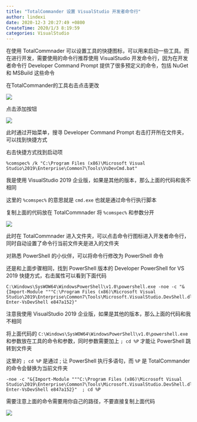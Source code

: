 ```yaml
---
title: "TotalCommander 设置 VisualStudio 开发者命令行"
author: lindexi
date: 2020-12-3 20:27:49 +0800
CreateTime: 2020/1/3 8:19:59
categories: VisualStudio
---
```


在使用 TotalCommnader 可以设置工具的快捷图标，可以用来启动一些工具。而在进行开发，需要使用的命令行推荐使用 VisualStudio 开发命令行，因为在开发者命令行 Developer Command Prompt 提供了很多预定义的命令，包括 NuGet 和 MSBuild 这些命令

<!--more-->


<!-- CreateTime:2020/1/3 8:19:59 -->



在TotalCommander的工具右击点击更改

<!-- ![](image/TotalCommander 设置 VisualStudio 开发者命令行/TotalCommander 设置 VisualStudio 开发者命令行0.png) -->

![](http://image.acmx.xyz/lindexi%2F2020138414306)

点击添加按钮

<!-- ![](image/TotalCommander 设置 VisualStudio 开发者命令行/TotalCommander 设置 VisualStudio 开发者命令行1.png) -->

![](http://image.acmx.xyz/lindexi%2F2020138517489)

此时通过开始菜单，搜寻 Developer Command Prompt 右击打开所在文件夹，可以找到快捷方式

右击快捷方式找到启动项

```
%comspec% /k "C:\Program Files (x86)\Microsoft Visual Studio\2019\Enterprise\Common7\Tools\VsDevCmd.bat"
```

我是使用 VisualStudio 2019 企业版，如果是其他的版本，那么上面的代码和我不相同

这里的 `%comspec%` 的意思就是 `cmd.exe` 也就是通过命令行执行脚本

复制上面的代码放在 TotalCommnader 将 `%comspec%` 和参数分开

<!-- ![](image/TotalCommander 设置 VisualStudio 开发者命令行/TotalCommander 设置 VisualStudio 开发者命令行2.png) -->

![](http://image.acmx.xyz/lindexi%2F2020138830649)

此时在 TotalCommnader 进入文件夹，可以点击命令行图标进入开发者命令行，同时自动设置了命令行当前文件夹是进入的文件夹

对熟悉 PowerShell 的小伙伴，可以将命令行修改为 PowerShell 命令

还是和上面步骤相同，找到 PowerShell 版本的 Developer PowerShell for VS 2019 快捷方式，右击属性可以看到下面代码

```
C:\Windows\SysWOW64\WindowsPowerShell\v1.0\powershell.exe -noe -c "&{Import-Module """C:\Program Files (x86)\Microsoft Visual Studio\2019\Enterprise\Common7\Tools\Microsoft.VisualStudio.DevShell.dll"""; Enter-VsDevShell e847a152}"
```

注意我使用 VisualStudio 2019 企业版，如果是其他的版本，那么上面的代码和我不相同

将上面代码的 `C:\Windows\SysWOW64\WindowsPowerShell\v1.0\powershell.exe` 和参数放在工具的命令和参数，同时参数需要加上 `; cd %P` 才能让 PowerShell 跳转到文件夹

这里的 `; cd %P` 是通过 ; 让 PowerShell 执行多语句，而 `%P` 是 TotalCommander 的命令会替换为当前文件夹

```
-noe -c "&{Import-Module """C:\Program Files (x86)\Microsoft Visual Studio\2019\Enterprise\Common7\Tools\Microsoft.VisualStudio.DevShell.dll"""; Enter-VsDevShell e847a152}"  ; cd %P
```

需要注意上面的命令需要用你自己的路径，不要直接复制上面代码

<!-- ![](image/TotalCommander 设置 VisualStudio 开发者命令行/TotalCommander 设置 VisualStudio 开发者命令行3.png) -->

![](http://image.acmx.xyz/lindexi%2F20201381913424)

